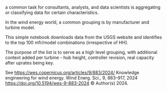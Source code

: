 a common task for consultants, analysts, and data scientists is aggregating or classifying data for certain characteristics.  

In the wind energy world, a common grouping is by manufacturer and turbine model.

This simple notebook downloads data from the USGS website and identifies to the top 100 mfr/model combinations (irrespective of HH).

The purpose of the list is to serve as a high level grouping, with additional context added per turbine - hub height, controller revision, real capacity after uprates being key.

See https://wes.copernicus.org/articles/9/883/2024/ 
Knowledge engineering for wind energy.
Wind Energ. Sci., 9, 883–917, 2024
https://doi.org/10.5194/wes-9-883-2024
© Author(s) 2024.
